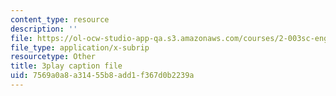 ```yaml
---
content_type: resource
description: ''
file: https://ol-ocw-studio-app-qa.s3.amazonaws.com/courses/2-003sc-engineering-dynamics-fall-2011/7569a0a8a31455b8add1f367d0b2239a_f1pxiNDTyHc.vtt
file_type: application/x-subrip
resourcetype: Other
title: 3play caption file
uid: 7569a0a8-a314-55b8-add1-f367d0b2239a
---
```

